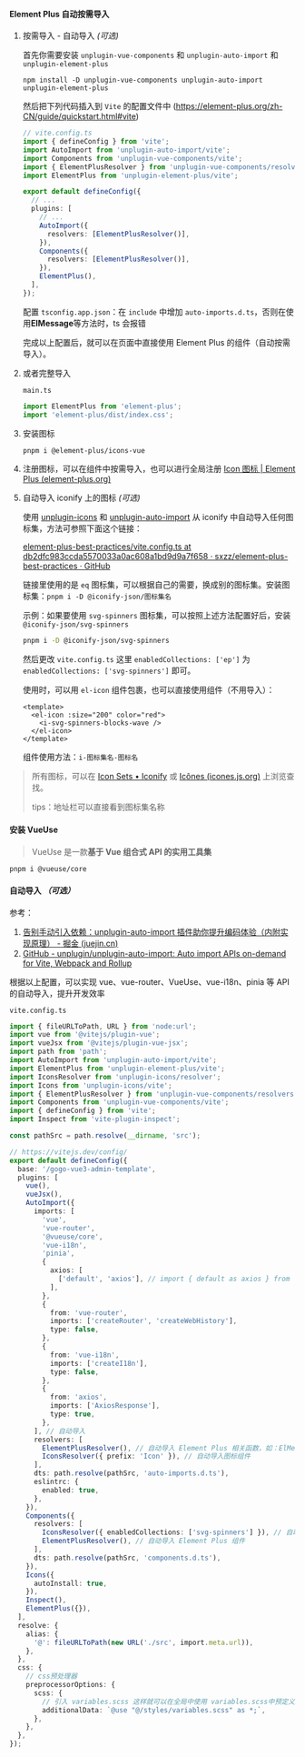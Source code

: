 

#### Element Plus 自动按需导入

1. 按需导入 - 自动导入 *(可选)*

   首先你需要安装 `unplugin-vue-components` 和 `unplugin-auto-import` 和 `unplugin-element-plus`

   ```
   npm install -D unplugin-vue-components unplugin-auto-import unplugin-element-plus
   ```

   然后把下列代码插入到 `Vite` 的配置文件中 (https://element-plus.org/zh-CN/guide/quickstart.html#vite)

   ```ts
   // vite.config.ts
   import { defineConfig } from 'vite';
   import AutoImport from 'unplugin-auto-import/vite';
   import Components from 'unplugin-vue-components/vite';
   import { ElementPlusResolver } from 'unplugin-vue-components/resolvers';
   import ElementPlus from 'unplugin-element-plus/vite';

   export default defineConfig({
     // ...
     plugins: [
       // ...
       AutoImport({
         resolvers: [ElementPlusResolver()],
       }),
       Components({
         resolvers: [ElementPlusResolver()],
       }),
       ElementPlus(),
     ],
   });
   ```

   配置 `tsconfig.app.json`：在 `include` 中增加 `auto-imports.d.ts`，否则在使用**ElMessage**等方法时，ts 会报错

   完成以上配置后，就可以在页面中直接使用 Element Plus 的组件（自动按需导入）。

2. 或者完整导入

   `main.ts`

   ```ts
   import ElementPlus from 'element-plus';
   import 'element-plus/dist/index.css';
   ```

3. 安装图标

   ```bash
   pnpm i @element-plus/icons-vue
   ```

4. 注册图标，可以在组件中按需导入，也可以进行全局注册 [Icon 图标 | Element Plus (element-plus.org)](https://element-plus.org/zh-CN/component/icon.html#注册所有图标)
5. 自动导入 iconify 上的图标 *(可选)*

   使用 [unplugin-icons](https://github.com/antfu/unplugin-icons) 和 [unplugin-auto-import](https://github.com/antfu/unplugin-auto-import) 从 iconify 中自动导入任何图标集，方法可参照下面这个链接：

   [element-plus-best-practices/vite.config.ts at db2dfc983ccda5570033a0ac608a1bd9d9a7f658 · sxzz/element-plus-best-practices · GitHub](https://github.com/sxzz/element-plus-best-practices/blob/db2dfc983ccda5570033a0ac608a1bd9d9a7f658/vite.config.ts#L21-L58)

   链接里使用的是 `eq` 图标集，可以根据自己的需要，换成别的图标集。安装图标集：`pnpm i -D @iconify-json/图标集名`

   示例：如果要使用 `svg-spinners` 图标集，可以按照上述方法配置好后，安装 `@iconify-json/svg-spinners`

   ```bash
   pnpm i -D @iconify-json/svg-spinners
   ```

   然后更改 `vite.config.ts` 这里 `enabledCollections: ['ep']` 为 `enabledCollections: ['svg-spinners']` 即可。

   使用时，可以用 `el-icon` 组件包裹，也可以直接使用组件（不用导入）：

   ```vue
   <template>
     <el-icon :size="200" color="red">
       <i-svg-spinners-blocks-wave />
     </el-icon>
   </template>
   ```

   组件使用方法：`i-图标集名-图标名`

> 所有图标，可以在 [Icon Sets • Iconify](https://icon-sets.iconify.design/) 或 [Icônes (icones.js.org)](https://icones.js.org/) 上浏览查找。
>
> tips：地址栏可以直接看到图标集名称

#### 安装 VueUse

> VueUse 是一款**基于 Vue 组合式 API 的实用工具集**

```bash
pnpm i @vueuse/core
```

#### 自动导入 *（可选）*

参考：

1. [告别手动引入依赖：unplugin-auto-import 插件助你提升编码体验（内附实现原理） - 掘金 (juejin.cn)](https://juejin.cn/post/7208099384070815803)
2. [GitHub - unplugin/unplugin-auto-import: Auto import APIs on-demand for Vite, Webpack and Rollup](https://github.com/unplugin/unplugin-auto-import)

根据以上配置，可以实现 vue、vue-router、VueUse、vue-i18n、pinia 等 API 的自动导入，提升开发效率

`vite.config.ts`

```ts
import { fileURLToPath, URL } from 'node:url';
import vue from '@vitejs/plugin-vue';
import vueJsx from '@vitejs/plugin-vue-jsx';
import path from 'path';
import AutoImport from 'unplugin-auto-import/vite';
import ElementPlus from 'unplugin-element-plus/vite';
import IconsResolver from 'unplugin-icons/resolver';
import Icons from 'unplugin-icons/vite';
import { ElementPlusResolver } from 'unplugin-vue-components/resolvers';
import Components from 'unplugin-vue-components/vite';
import { defineConfig } from 'vite';
import Inspect from 'vite-plugin-inspect';

const pathSrc = path.resolve(__dirname, 'src');

// https://vitejs.dev/config/
export default defineConfig({
  base: '/gogo-vue3-admin-template',
  plugins: [
    vue(),
    vueJsx(),
    AutoImport({
      imports: [
        'vue',
        'vue-router',
        '@vueuse/core',
        'vue-i18n',
        'pinia',
        {
          axios: [
            ['default', 'axios'], // import { default as axios } from 'axios',
          ],
        },
        {
          from: 'vue-router',
          imports: ['createRouter', 'createWebHistory'],
          type: false,
        },
        {
          from: 'vue-i18n',
          imports: ['createI18n'],
          type: false,
        },
        {
          from: 'axios',
          imports: ['AxiosResponse'],
          type: true,
        },
      ], // 自动导入
      resolvers: [
        ElementPlusResolver(), // 自动导入 Element Plus 相关函数，如：ElMessage, ElMessageBox...
        IconsResolver({ prefix: 'Icon' }), // 自动导入图标组件
      ],
      dts: path.resolve(pathSrc, 'auto-imports.d.ts'),
      eslintrc: {
        enabled: true,
      },
    }),
    Components({
      resolvers: [
        IconsResolver({ enabledCollections: ['svg-spinners'] }), // 自动注册图标组件
        ElementPlusResolver(), // 自动导入 Element Plus 组件
      ],
      dts: path.resolve(pathSrc, 'components.d.ts'),
    }),
    Icons({
      autoInstall: true,
    }),
    Inspect(),
    ElementPlus({}),
  ],
  resolve: {
    alias: {
      '@': fileURLToPath(new URL('./src', import.meta.url)),
    },
  },
  css: {
    // css预处理器
    preprocessorOptions: {
      scss: {
        // 引入 variables.scss 这样就可以在全局中使用 variables.scss中预定义的变量了
        additionalData: `@use "@/styles/variables.scss" as *;`,
      },
    },
  },
});
```
